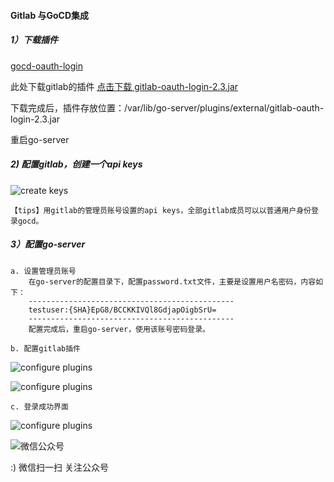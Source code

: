 <!--
author: os4uinfo
head: https://os4u.info/blog/img/sun.png
date: 2017-06-05
title: Gitlab 与GoCD集成
tags: CI-CD-CD 
images: https://os4u.info/blog/img/sun.png
category: CI-CD-CD 
status: publish
summary: gitlab与GoCD的集成。
-->

#### Gitlab 与GoCD集成

##### 1）下载插件

[gocd-oauth-login](https://github.com/gocd-contrib/gocd-oauth-login/releases)

此处下载gitlab的插件 [点击下载 gitlab-oauth-login-2.3.jar](https://github.com/gocd-contrib/gocd-oauth-login/releases/download/v2.3/gitlab-oauth-login-2.3.jar)

下载完成后，插件存放位置：/var/lib/go-server/plugins/external/gitlab-oauth-login-2.3.jar

重启go-server

##### 2) 配置gitlab，创建一个api keys
![create keys](https://www.os4u.info/blog/ci-cd-tools/images/gocd-gitlab-step-0.png)

```
【tips】用gitlab的管理员账号设置的api keys，全部gitlab成员可以以普通用户身份登录gocd。
```
##### 3）配置go-server

```
a. 设置管理员账号
   	在go-server的配置目录下，配置password.txt文件，主要是设置用户名密码，内容如下：
   	----------------------------------------------
   	testuser:{SHA}EpG8/BCCKKIVQl8GdjapOigbSrU=
   	----------------------------------------------
   	配置完成后，重启go-server，使用该账号密码登录。

b. 配置gitlab插件
```
![configure plugins](https://www.os4u.info/blog/ci-cd-tools/images/gocd-gitlab-step-1.png)

![configure plugins](https://www.os4u.info/blog/ci-cd-tools/images/gocd-gitlab-step-2.png)


```
c. 登录成功界面
```
![configure plugins](https://www.os4u.info/blog/ci-cd-tools/images/gocd-gitlab-step-3.png)


![微信公众号](https://www.os4u.info/wx.jpg) 

:) 微信扫一扫 关注公众号 